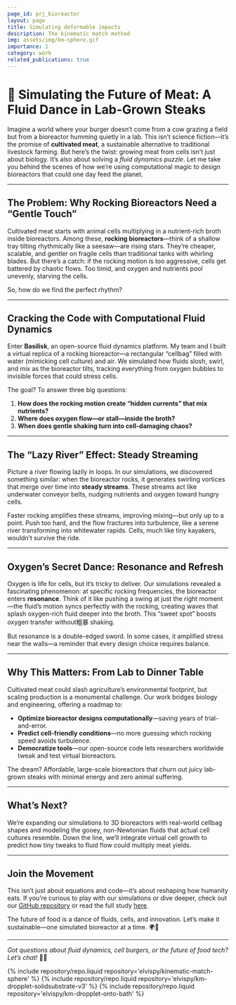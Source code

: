 ```yaml
---
page_id: prj_bioreactor
layout: page
title: Simulating deformable impacts
description: The kinematic match method
img: assets/img/km-sphere.gif
importance: 1
category: work
related_publications: true
---
```


# 🌱 Simulating the Future of Meat: A Fluid Dance in Lab-Grown Steaks

Imagine a world where your burger doesn’t come from a cow grazing a field but from a bioreactor humming quietly in a lab. This isn’t science fiction—it’s the promise of **cultivated meat**, a sustainable alternative to traditional livestock farming. But here’s the twist: growing meat from cells isn’t just about biology. It’s also about solving a _fluid dynamics puzzle_. Let me take you behind the scenes of how we’re using computational magic to design bioreactors that could one day feed the planet.

---

## The Problem: Why Rocking Bioreactors Need a “Gentle Touch”

Cultivated meat starts with animal cells multiplying in a nutrient-rich broth inside bioreactors. Among these, **rocking bioreactors**—think of a shallow tray tilting rhythmically like a seesaw—are rising stars. They’re cheaper, scalable, and gentler on fragile cells than traditional tanks with whirling blades. But there’s a catch: if the rocking motion is too aggressive, cells get battered by chaotic flows. Too timid, and oxygen and nutrients pool unevenly, starving the cells.

So, how do we find the perfect rhythm?

---

## Cracking the Code with Computational Fluid Dynamics

Enter **Basilisk**, an open-source fluid dynamics platform. My team and I built a virtual replica of a rocking bioreactor—a rectangular “cellbag” filled with water (mimicking cell culture) and air. We simulated how fluids slosh, swirl, and mix as the bioreactor tilts, tracking everything from oxygen bubbles to invisible forces that could stress cells.

The goal? To answer three big questions:

1. **How does the rocking motion create “hidden currents” that mix nutrients?**
2. **Where does oxygen flow—or stall—inside the broth?**
3. **When does gentle shaking turn into cell-damaging chaos?**

---

## The “Lazy River” Effect: Steady Streaming

Picture a river flowing lazily in loops. In our simulations, we discovered something similar: when the bioreactor rocks, it generates swirling vortices that merge over time into **steady streams**. These streams act like underwater conveyor belts, nudging nutrients and oxygen toward hungry cells.

Faster rocking amplifies these streams, improving mixing—but only up to a point. Push too hard, and the flow fractures into turbulence, like a serene river transforming into whitewater rapids. Cells, much like tiny kayakers, wouldn’t survive the ride.

---

## Oxygen’s Secret Dance: Resonance and Refresh

Oxygen is life for cells, but it’s tricky to deliver. Our simulations revealed a fascinating phenomenon: at specific rocking frequencies, the bioreactor enters **resonance**. Think of it like pushing a swing at just the right moment—the fluid’s motion syncs perfectly with the rocking, creating waves that splash oxygen-rich fluid deeper into the broth. This “sweet spot” boosts oxygen transfer without粗暴 shaking.

But resonance is a double-edged sword. In some cases, it amplified stress near the walls—a reminder that every design choice requires balance.

---

## Why This Matters: From Lab to Dinner Table

Cultivated meat could slash agriculture’s environmental footprint, but scaling production is a monumental challenge. Our work bridges biology and engineering, offering a roadmap to:

- **Optimize bioreactor designs computationally**—saving years of trial-and-error.
- **Predict cell-friendly conditions**—no more guessing which rocking speed avoids turbulence.
- **Democratize tools**—our open-source code lets researchers worldwide tweak and test virtual bioreactors.

The dream? Affordable, large-scale bioreactors that churn out juicy lab-grown steaks with minimal energy and zero animal suffering.

---

## What’s Next?

We’re expanding our simulations to 3D bioreactors with real-world cellbag shapes and modeling the gooey, non-Newtonian fluids that actual cell cultures resemble. Down the line, we’ll integrate virtual cell growth to predict how tiny tweaks to fluid flow could multiply meat yields.

---

## Join the Movement

This isn’t just about equations and code—it’s about reshaping how humanity eats. If you’re curious to play with our simulations or dive deeper, check out our [GitHub repository](https://github.com/rcsc-group/BioReactor) or read the full study [here](https://arxiv.org/abs/2504.05421).

The future of food is a dance of fluids, cells, and innovation. Let’s make it sustainable—one simulated bioreactor at a time. 🌍🔬

---

_Got questions about fluid dynamics, cell burgers, or the future of food tech? Let’s chat!_ 🍔✨

<div class="repositories d-flex flex-wrap flex-md-row flex-column justify-content-between align-items-center">
    {% include repository/repo.liquid repository='elvispy/kinematic-match-sphere' %}  
    {% include repository/repo.liquid repository='elvispy/km-dropplet-solidsubstrate-v3' %}  
    {% include repository/repo.liquid repository='elvispy/km-dropplet-onto-bath' %}  
</div>
